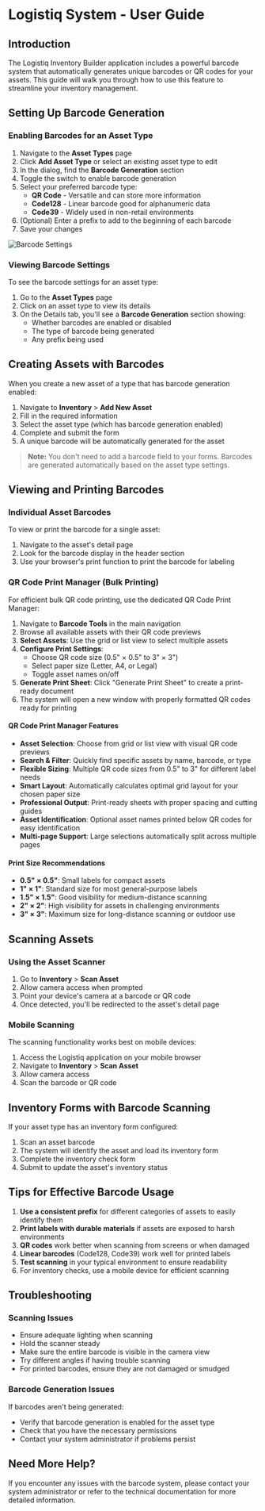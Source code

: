 # Logistiq System - User Guide

## Introduction

The Logistiq Inventory Builder application includes a powerful barcode system that automatically generates unique barcodes or QR codes for your assets. This guide will walk you through how to use this feature to streamline your inventory management.

## Setting Up Barcode Generation

### Enabling Barcodes for an Asset Type

1. Navigate to the **Asset Types** page
2. Click **Add Asset Type** or select an existing asset type to edit
3. In the dialog, find the **Barcode Generation** section
4. Toggle the switch to enable barcode generation
5. Select your preferred barcode type:
   - **QR Code** - Versatile and can store more information
   - **Code128** - Linear barcode good for alphanumeric data
   - **Code39** - Widely used in non-retail environments
6. (Optional) Enter a prefix to add to the beginning of each barcode
7. Save your changes

![Barcode Settings](../public/images/barcode-settings-example.png)

### Viewing Barcode Settings

To see the barcode settings for an asset type:

1. Go to the **Asset Types** page
2. Click on an asset type to view its details
3. On the Details tab, you'll see a **Barcode Generation** section showing:
   - Whether barcodes are enabled or disabled
   - The type of barcode being generated
   - Any prefix being used

## Creating Assets with Barcodes

When you create a new asset of a type that has barcode generation enabled:

1. Navigate to **Inventory** > **Add New Asset**
2. Fill in the required information
3. Select the asset type (which has barcode generation enabled)
4. Complete and submit the form
5. A unique barcode will be automatically generated for the asset

> **Note:** You don't need to add a barcode field to your forms. Barcodes are generated automatically based on the asset type settings.

## Viewing and Printing Barcodes

### Individual Asset Barcodes

To view or print the barcode for a single asset:

1. Navigate to the asset's detail page
2. Look for the barcode display in the header section
3. Use your browser's print function to print the barcode for labeling

### QR Code Print Manager (Bulk Printing)

For efficient bulk QR code printing, use the dedicated QR Code Print Manager:

1. Navigate to **Barcode Tools** in the main navigation
2. Browse all available assets with their QR code previews
3. **Select Assets**: Use the grid or list view to select multiple assets
4. **Configure Print Settings**:
   - Choose QR code size (0.5" × 0.5" to 3" × 3")
   - Select paper size (Letter, A4, or Legal)
   - Toggle asset names on/off
5. **Generate Print Sheet**: Click "Generate Print Sheet" to create a print-ready document
6. The system will open a new window with properly formatted QR codes ready for printing

#### QR Code Print Manager Features

- **Asset Selection**: Choose from grid or list view with visual QR code previews
- **Search & Filter**: Quickly find specific assets by name, barcode, or type
- **Flexible Sizing**: Multiple QR code sizes from 0.5" to 3" for different label needs
- **Smart Layout**: Automatically calculates optimal grid layout for your chosen paper size
- **Professional Output**: Print-ready sheets with proper spacing and cutting guides
- **Asset Identification**: Optional asset names printed below QR codes for easy identification
- **Multi-page Support**: Large selections automatically split across multiple pages

#### Print Size Recommendations

- **0.5" × 0.5"**: Small labels for compact assets
- **1" × 1"**: Standard size for most general-purpose labels
- **1.5" × 1.5"**: Good visibility for medium-distance scanning
- **2" × 2"**: High visibility for assets in challenging environments
- **3" × 3"**: Maximum size for long-distance scanning or outdoor use

## Scanning Assets

### Using the Asset Scanner

1. Go to **Inventory** > **Scan Asset**
2. Allow camera access when prompted
3. Point your device's camera at a barcode or QR code
4. Once detected, you'll be redirected to the asset's detail page

### Mobile Scanning

The scanning functionality works best on mobile devices:

1. Access the Logistiq application on your mobile browser
2. Navigate to **Inventory** > **Scan Asset**
3. Allow camera access
4. Scan the barcode or QR code

## Inventory Forms with Barcode Scanning

If your asset type has an inventory form configured:

1. Scan an asset barcode 
2. The system will identify the asset and load its inventory form
3. Complete the inventory check form
4. Submit to update the asset's inventory status

## Tips for Effective Barcode Usage

1. **Use a consistent prefix** for different categories of assets to easily identify them
2. **Print labels with durable materials** if assets are exposed to harsh environments
3. **QR codes** work better when scanning from screens or when damaged
4. **Linear barcodes** (Code128, Code39) work well for printed labels
5. **Test scanning** in your typical environment to ensure readability
6. For inventory checks, use a mobile device for efficient scanning

## Troubleshooting

### Scanning Issues

- Ensure adequate lighting when scanning
- Hold the scanner steady
- Make sure the entire barcode is visible in the camera view
- Try different angles if having trouble scanning
- For printed barcodes, ensure they are not damaged or smudged

### Barcode Generation Issues

If barcodes aren't being generated:
- Verify that barcode generation is enabled for the asset type
- Check that you have the necessary permissions
- Contact your system administrator if problems persist

## Need More Help?

If you encounter any issues with the barcode system, please contact your system administrator or refer to the technical documentation for more detailed information. 